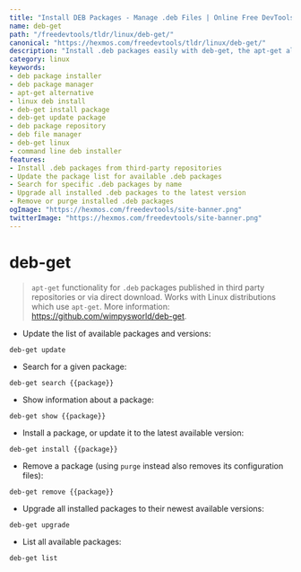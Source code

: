 ```yaml
---
title: "Install DEB Packages - Manage .deb Files | Online Free DevTools by Hexmos"
name: deb-get
path: "/freedevtools/tldr/linux/deb-get/"
canonical: "https://hexmos.com/freedevtools/tldr/linux/deb-get/"
description: "Install .deb packages easily with deb-get, the apt-get alternative for managing software on Linux. Update, search, and remove .deb files quickly. Free online tool, no registration required."
category: linux
keywords:
- deb package installer
- deb package manager
- apt-get alternative
- linux deb install
- deb-get install package
- deb-get update package
- deb package repository
- deb file manager
- deb-get linux
- command line deb installer
features:
- Install .deb packages from third-party repositories
- Update the package list for available .deb packages
- Search for specific .deb packages by name
- Upgrade all installed .deb packages to the latest version
- Remove or purge installed .deb packages
ogImage: "https://hexmos.com/freedevtools/site-banner.png"
twitterImage: "https://hexmos.com/freedevtools/site-banner.png"
---
```


# deb-get

> `apt-get` functionality for `.deb` packages published in third party repositories or via direct download.
> Works with Linux distributions which use `apt-get`.
> More information: <https://github.com/wimpysworld/deb-get>.

- Update the list of available packages and versions:

`deb-get update`

- Search for a given package:

`deb-get search {{package}}`

- Show information about a package:

`deb-get show {{package}}`

- Install a package, or update it to the latest available version:

`deb-get install {{package}}`

- Remove a package (using `purge` instead also removes its configuration files):

`deb-get remove {{package}}`

- Upgrade all installed packages to their newest available versions:

`deb-get upgrade`

- List all available packages:

`deb-get list`
